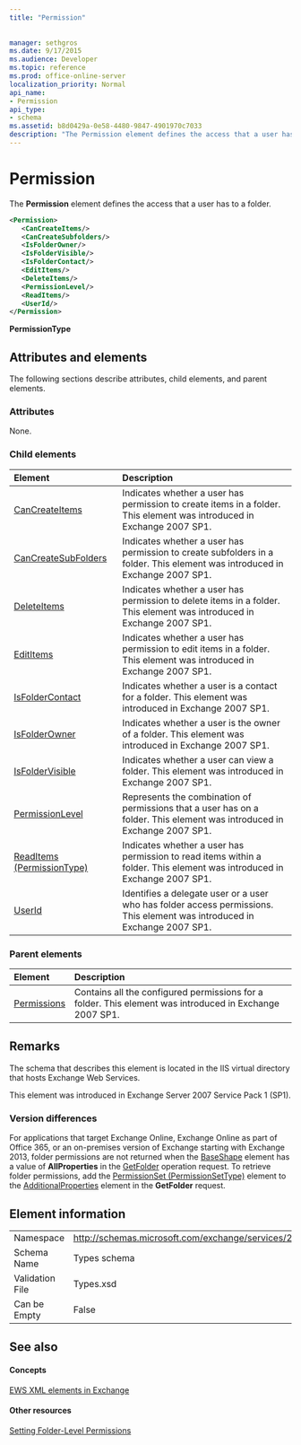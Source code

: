 ```yaml
---
title: "Permission"
 
 
manager: sethgros
ms.date: 9/17/2015
ms.audience: Developer
ms.topic: reference
ms.prod: office-online-server
localization_priority: Normal
api_name:
- Permission
api_type:
- schema
ms.assetid: b8d0429a-0e58-4480-9847-4901970c7033
description: "The Permission element defines the access that a user has to a folder."
---
```


# Permission

The **Permission** element defines the access that a user has to a folder. 
  
```XML
<Permission>
   <CanCreateItems/>
   <CanCreateSubfolders/>
   <IsFolderOwner/>
   <IsFolderVisible/>
   <IsFolderContact/>
   <EditItems/>
   <DeleteItems/>
   <PermissionLevel/>
   <ReadItems/>
   <UserId/>
</Permission>
```

 **PermissionType**
## Attributes and elements

The following sections describe attributes, child elements, and parent elements.
  
### Attributes

None.
  
### Child elements

|**Element**|**Description**|
|:-----|:-----|
|[CanCreateItems](cancreateitems.md) <br/> |Indicates whether a user has permission to create items in a folder. This element was introduced in Exchange 2007 SP1.  <br/> |
|[CanCreateSubFolders](cancreatesubfolders.md) <br/> |Indicates whether a user has permission to create subfolders in a folder. This element was introduced in Exchange 2007 SP1.  <br/> |
|[DeleteItems](deleteitems.md) <br/> |Indicates whether a user has permission to delete items in a folder. This element was introduced in Exchange 2007 SP1.  <br/> |
|[EditItems](edititems.md) <br/> |Indicates whether a user has permission to edit items in a folder. This element was introduced in Exchange 2007 SP1.  <br/> |
|[IsFolderContact](isfoldercontact.md) <br/> |Indicates whether a user is a contact for a folder. This element was introduced in Exchange 2007 SP1.  <br/> |
|[IsFolderOwner](isfolderowner.md) <br/> |Indicates whether a user is the owner of a folder. This element was introduced in Exchange 2007 SP1.  <br/> |
|[IsFolderVisible](isfoldervisible.md) <br/> |Indicates whether a user can view a folder. This element was introduced in Exchange 2007 SP1.  <br/> |
|[PermissionLevel](permissionlevel.md) <br/> |Represents the combination of permissions that a user has on a folder. This element was introduced in Exchange 2007 SP1.  <br/> |
|[ReadItems (PermissionType)](readitems-permissiontype.md) <br/> |Indicates whether a user has permission to read items within a folder. This element was introduced in Exchange 2007 SP1.  <br/> |
|[UserId](userid.md) <br/> |Identifies a delegate user or a user who has folder access permissions. This element was introduced in Exchange 2007 SP1.  <br/> |
   
### Parent elements

|**Element**|**Description**|
|:-----|:-----|
|[Permissions](permissions.md) <br/> |Contains all the configured permissions for a folder. This element was introduced in Exchange 2007 SP1.  <br/> |
   
## Remarks

The schema that describes this element is located in the IIS virtual directory that hosts Exchange Web Services.
  
This element was introduced in Exchange Server 2007 Service Pack 1 (SP1).
  
### Version differences

For applications that target Exchange Online, Exchange Online as part of Office 365, or an on-premises version of Exchange starting with Exchange 2013, folder permissions are not returned when the [BaseShape](baseshape.md) element has a value of **AllProperties** in the [GetFolder](getfolder-operation.md) operation request. To retrieve folder permissions, add the [PermissionSet (PermissionSetType)](permissionset-permissionsettype.md) element to the [AdditionalProperties](additionalproperties.md) element in the **GetFolder** request. 
  
## Element information

|||
|:-----|:-----|
|Namespace  <br/> |http://schemas.microsoft.com/exchange/services/2006/types  <br/> |
|Schema Name  <br/> |Types schema  <br/> |
|Validation File  <br/> |Types.xsd  <br/> |
|Can be Empty  <br/> |False  <br/> |
   
## See also

#### Concepts

[EWS XML elements in Exchange](ews-xml-elements-in-exchange.md)
#### Other resources

[Setting Folder-Level Permissions](http://msdn.microsoft.com/library/c7530e86-5112-401c-b10a-9c054ae59f07%28Office.15%29.aspx)

